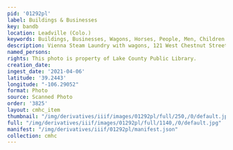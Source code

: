 ```yaml
---
pid: '01292pl'
label: Buildings & Businesses
key: bandb
location: Leadville (Colo.)
keywords: Buildings, Businesses, Wagons, Horses, People, Men, Children
description: Vienna Steam Laundry with wagons, 121 West Chestnut Street
named_persons: 
rights: This photo is property of Lake County Public Library.
creation_date: 
ingest_date: '2021-04-06'
latitude: '39.2443'
longitude: "-106.29052"
format: Photo
source: Scanned Photo
order: '3825'
layout: cmhc_item
thumbnail: "/img/derivatives/iiif/images/01292pl/full/250,/0/default.jpg"
full: "/img/derivatives/iiif/images/01292pl/full/1140,/0/default.jpg"
manifest: "/img/derivatives/iiif/01292pl/manifest.json"
collection: cmhc
---
```

